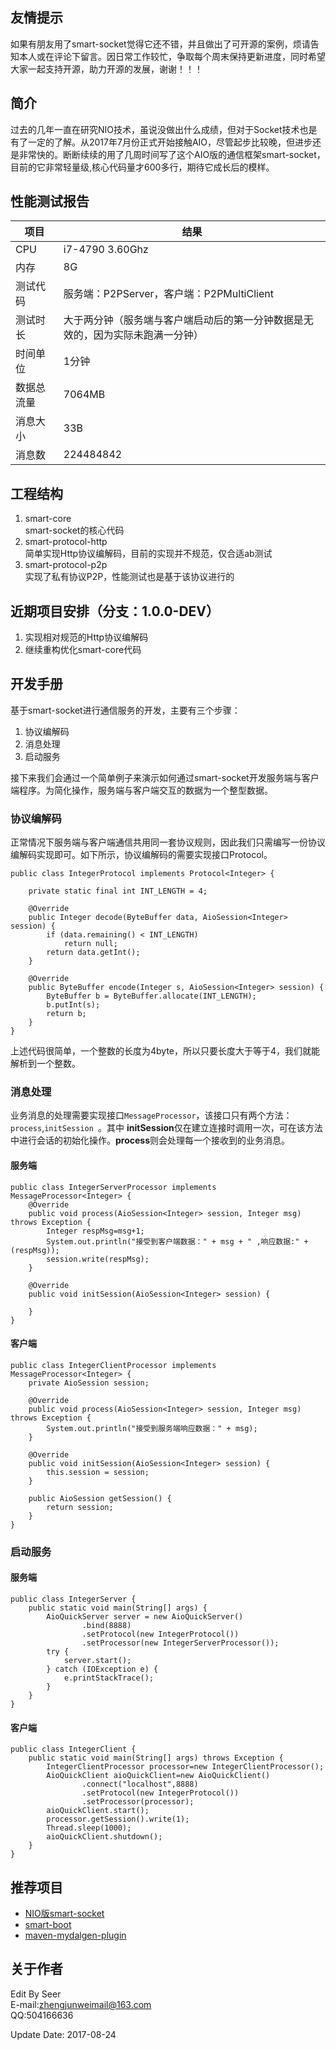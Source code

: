 ## 友情提示
如果有朋友用了smart-socket觉得它还不错，并且做出了可开源的案例，烦请告知本人或在评论下留言。因日常工作较忙，争取每个周末保持更新进度，同时希望大家一起支持开源，助力开源的发展，谢谢！！！
## 简介
过去的几年一直在研究NIO技术，虽说没做出什么成绩，但对于Socket技术也是有了一定的了解。从2017年7月份正式开始接触AIO，尽管起步比较晚，但进步还是非常快的。断断续续的用了几周时间写了这个AIO版的通信框架smart-socket，目前的它非常轻量级,核心代码量才600多行，期待它成长后的模样。

## 性能测试报告

| 项目 | 结果 |
| --- | --- |
|CPU| i7-4790 3.60Ghz|
|内存| 8G|
|测试代码|服务端：P2PServer，客户端：P2PMultiClient|
|测试时长|大于两分钟（服务端与客户端启动后的第一分钟数据是无效的，因为实际未跑满一分钟）
|时间单位|1分钟|
|数据总流量|7064MB|
|消息大小|33B|
|消息数|224484842|

## 工程结构
1. smart-core		
smart-socket的核心代码
2. smart-protocol-http		
简单实现Http协议编解码，目前的实现并不规范，仅合适ab测试
3. smart-protocol-p2p	
实现了私有协议P2P，性能测试也是基于该协议进行的

## 近期项目安排（分支：1.0.0-DEV）
1. 实现相对规范的Http协议编解码
2. 继续重构优化smart-core代码

## 开发手册
基于smart-socket进行通信服务的开发，主要有三个步骤：

1. 协议编解码
2. 消息处理
3. 启动服务

接下来我们会通过一个简单例子来演示如何通过smart-socket开发服务端与客户端程序。为简化操作，服务端与客户端交互的数据为一个整型数据。
### 协议编解码
正常情况下服务端与客户端通信共用同一套协议规则，因此我们只需编写一份协议编解码实现即可。如下所示，协议编解码的需要实现接口Protocol。

	public class IntegerProtocol implements Protocol<Integer> {

	    private static final int INT_LENGTH = 4;
	
	    @Override
	    public Integer decode(ByteBuffer data, AioSession<Integer> session) {
	        if (data.remaining() < INT_LENGTH)
	            return null;
	        return data.getInt();
	    }
	
	    @Override
	    public ByteBuffer encode(Integer s, AioSession<Integer> session) {
	        ByteBuffer b = ByteBuffer.allocate(INT_LENGTH);
	        b.putInt(s);
	        return b;
	    }
	}

上述代码很简单，一个整数的长度为4byte，所以只要长度大于等于4，我们就能解析到一个整数。

### 消息处理
业务消息的处理需要实现接口`MessageProcessor`，该接口只有两个方法：`process`,`initSession `。其中 **initSession**仅在建立连接时调用一次，可在该方法中进行会话的初始化操作。**process**则会处理每一个接收到的业务消息。
#### 服务端
	public class IntegerServerProcessor implements MessageProcessor<Integer> {
	    @Override
	    public void process(AioSession<Integer> session, Integer msg) throws Exception {
	        Integer respMsg=msg+1;
	        System.out.println("接受到客户端数据：" + msg + " ,响应数据:" + (respMsg));
	        session.write(respMsg);
	    }
	
	    @Override
	    public void initSession(AioSession<Integer> session) {
	
	    }
	}
	
#### 客户端
	public class IntegerClientProcessor implements MessageProcessor<Integer> {
	    private AioSession session;
	
	    @Override
	    public void process(AioSession<Integer> session, Integer msg) throws Exception {
	        System.out.println("接受到服务端响应数据：" + msg);
	    }
	
	    @Override
	    public void initSession(AioSession<Integer> session) {
	        this.session = session;
	    }
	
	    public AioSession getSession() {
	        return session;
	    }
	}

### 启动服务
#### 服务端
	public class IntegerServer {
	    public static void main(String[] args) {
	        AioQuickServer server = new AioQuickServer()
	                .bind(8888)
	                .setProtocol(new IntegerProtocol())
	                .setProcessor(new IntegerServerProcessor());
	        try {
	            server.start();
	        } catch (IOException e) {
	            e.printStackTrace();
	        }
	    }
	}
	
#### 客户端
	public class IntegerClient {
	    public static void main(String[] args) throws Exception {
	        IntegerClientProcessor processor=new IntegerClientProcessor();
	        AioQuickClient aioQuickClient=new AioQuickClient()
	                .connect("localhost",8888)
	                .setProtocol(new IntegerProtocol())
	                .setProcessor(processor);
	        aioQuickClient.start();
	        processor.getSession().write(1);
	        Thread.sleep(1000);
	        aioQuickClient.shutdown();
	    }
	}
## 推荐项目
- [NIO版smart-socket](http://git.oschina.net/smartdms/smart-socket)
- [smart-boot](http://git.oschina.net/smartboot/smart-boot)
- [maven-mydalgen-plugin](http://git.oschina.net/smartboot/maven-mydalgen-plugin)

## 关于作者
Edit By Seer  
E-mail:zhengjunweimail@163.com  
QQ:504166636

Update Date: 2017-08-24
